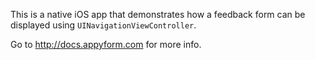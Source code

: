 
This is a native iOS app that demonstrates how a feedback form can be displayed using `UINavigationViewController`.

Go to http://docs.appyform.com for more info.
